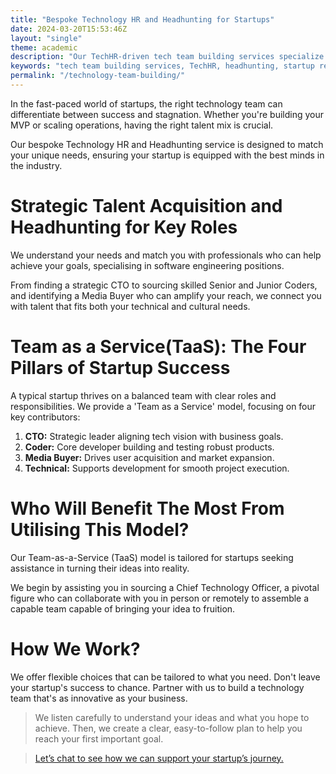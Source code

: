 ```yaml
---
title: "Bespoke Technology HR and Headhunting for Startups"
date: 2024-03-20T15:53:46Z
layout: "single"
theme: academic
description: "Our TechHR-driven tech team building services specialize in headhunting and assembling top-tier technology teams for startups. We focus on strategic recruitment, team dynamics, and leadership to drive your startup's success."
keywords: "tech team building services, TechHR, headhunting, startup recruitment, technology teams, tech leadership"
permalink: "/technology-team-building/"
---
```

In the fast-paced world of startups, the right technology team can differentiate between success and stagnation. Whether you're building your MVP or scaling operations, having the right talent mix is crucial.

Our bespoke Technology HR and Headhunting service is designed to match your unique needs, ensuring your startup is equipped with the best minds in the industry.

# Strategic Talent Acquisition and Headhunting for Key Roles

We understand your needs and match you with professionals who can help achieve your goals, specialising in software engineering positions. 

From finding a strategic CTO to sourcing skilled Senior and Junior Coders, and identifying a Media Buyer who can amplify your reach, we connect you with talent that fits both your technical and cultural needs.

# Team as a Service(TaaS): The Four Pillars of Startup Success

A typical startup thrives on a balanced team with clear roles and responsibilities. We provide a 'Team as a Service' model, focusing on four key contributors:

1. **CTO:** Strategic leader aligning tech vision with business goals. <br>
2. **Coder:** Core developer building and testing robust products.<br>
3. **Media Buyer:** Drives user acquisition and market expansion.<br>
4. **Technical:** Supports development for smooth project execution.<br>

# Who Will Benefit The Most From Utilising This Model?

Our Team-as-a-Service (TaaS) model is tailored for startups seeking assistance in turning their ideas into reality. 

We begin by assisting you in sourcing a Chief Technology Officer, a pivotal figure who can collaborate with you in person or remotely to assemble a capable team capable of bringing your idea to fruition.

# How We Work?

We offer flexible choices that can be tailored to what you need. Don't leave your startup's success to chance. Partner with us to build a technology team that's as innovative as your business.

> We listen carefully to understand your ideas and what you hope to achieve. Then, we create a clear, easy-to-follow plan to help you reach your first important goal. 

>[Let’s chat to see how we can support your startup’s journey.](/contact/)
